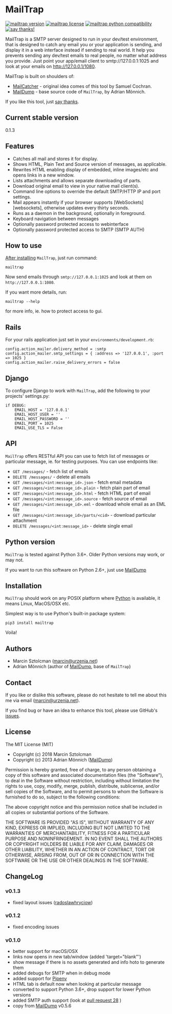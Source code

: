 MailTrap
==========

[![mailtrap version](https://img.shields.io/pypi/v/mailtrap.svg)](https://pypi.python.org/pypi/mailtrap)
[![mailtrap license](https://img.shields.io/pypi/l/mailtrap.svg)](https://pypi.python.org/pypi/mailtrap)
[![mailtrap python compatibility](https://img.shields.io/pypi/pyversions/mailtrap.svg)](https://pypi.python.org/pypi/mailtrap)
[![say thanks!](https://img.shields.io/badge/Say%20Thanks-!-1EAEDB.svg)](https://saythanks.io/to/msztolcman)

MailTrap is a SMTP server designed to run in your dev/test environment, that is designed to catch any email you or your application is sending, and display it in a web interface instead if sending to real world. It help you prevents sending any dev/test emails to real people, no matter what address you provide.
Just point your app/email client to smtp://127.0.0.1:1025 and look at your emails on http://127.0.0.1/1080.

MailTrap is built on shoulders of:
* [MailCatcher](https://mailcatcher.me/) - original idea comes of this tool by Samuel Cochran.
* [MailDump](https://github.com/ThiefMaster/maildump) - base source code of `MailTrap`, by Adrian Mönnich.

If you like this tool, just [say thanks](https://saythanks.io/to/msztolcman).

Current stable version
----------------------

0.1.3

Features
--------

* Catches all mail and stores it for display.
* Shows HTML, Plain Text and Source version of messages, as applicable.
* Rewrites HTML enabling display of embedded, inline images/etc and opens links in a new window.
* Lists attachments and allows separate downloading of parts.
* Download original email to view in your native mail client(s).
* Command line options to override the default SMTP/HTTP IP and port settings.
* Mail appears instantly if your browser supports [WebSockets][websockets], otherwise updates every thirty seconds.
* Runs as a daemon in the background, optionally in foreground.
* Keyboard navigation between messages
* Optionally password protected access to webinterface
* Optionally password protected access to SMTP (SMTP AUTH)

How to use
----------


[After installing](#installation) `MailTrap`, just run command:

    mailtrap

Now send emails through `smtp://127.0.0.1:1025` and look at them on `http://127.0.0.1:1080`.

If you want more details, run:

    mailtrap --help

for more info, ie. how to protect access to gui.

Rails
-----

For your rails application just set in your `environments/development.rb`:

    config.action_mailer.delivery_method = :smtp
    config.action_mailer.smtp_settings = { :address => '127.0.0.1', :port => 1025 }
    config.action_mailer.raise_delivery_errors = false

Django
------

To configure Django to work with `MailTrap`, add the following to your projects' settings.py:

    if DEBUG:
        EMAIL_HOST = '127.0.0.1'
        EMAIL_HOST_USER = ''
        EMAIL_HOST_PASSWORD = ''
        EMAIL_PORT = 1025
        EMAIL_USE_TLS = False

API
---

`MailTrap` offers RESTful API you can use to fetch list of messages or particular message, ie. for testing purposes. You can use endpoints like:

* `GET /messages/` - fetch list of emails
* `DELETE /messages/` - delete all emails
* `GET /messages/<int:message_id>.json` - fetch email metadata
* `GET /messages/<int:message_id>.plain` - fetch plain part of email
* `GET /messages/<int:message_id>.html` - fetch HTML part of email
* `GET /messages/<int:message_id>.source` - fetch source of email
* `GET /messages/<int:message_id>.eml` - download whole email as an EML file
* `GET /messages/<int:message_id>/parts/<cid>` - download particular attachment
* `DELETE /messages/<int:message_id>` - delete single email


Python version
--------------

`MailTrap` is tested against Python 3.6+. Older Python versions may work, or may not.

If you want to run this software on Python 2.6+, just use [MailDump](https://github.com/ThiefMaster/maildump)

Installation
------------

`MailTrap` should work on any POSIX platform where [Python](http://python.org)
is available, it means Linux, MacOS/OSX etc.

Simplest way is to use Python's built-in package system:

    pip3 install mailtrap

Voila!

Authors
-------

* Marcin Sztolcman ([marcin@urzenia.net](mailto:marcin@urzenia.net))
* Adrian Mönnich (author of [MailDump](https://github.com/ThiefMaster/maildump), base of `MailTrap`)

Contact
-------

If you like or dislike this software, please do not hesitate to tell me about
this me via email ([marcin@urzenia.net](mailto:marcin@urzenia.net)).

If you find bug or have an idea to enhance this tool, please use GitHub's
[issues](https://github.com/msztolcman/mailtrap/issues).

License
-------

The MIT License (MIT)

* Copyright (c) 2018 Marcin Sztolcman
* Copyright (c) 2013 Adrian Mönnich ([MailDump](https://github.com/ThiefMaster/maildump))

Permission is hereby granted, free of charge, to any person obtaining a copy of
this software and associated documentation files (the "Software"), to deal in
the Software without restriction, including without limitation the rights to
use, copy, modify, merge, publish, distribute, sublicense, and/or sell copies of
the Software, and to permit persons to whom the Software is furnished to do so,
subject to the following conditions:

The above copyright notice and this permission notice shall be included in all
copies or substantial portions of the Software.

THE SOFTWARE IS PROVIDED "AS IS", WITHOUT WARRANTY OF ANY KIND, EXPRESS OR
IMPLIED, INCLUDING BUT NOT LIMITED TO THE WARRANTIES OF MERCHANTABILITY, FITNESS
FOR A PARTICULAR PURPOSE AND NONINFRINGEMENT. IN NO EVENT SHALL THE AUTHORS OR
COPYRIGHT HOLDERS BE LIABLE FOR ANY CLAIM, DAMAGES OR OTHER LIABILITY, WHETHER
IN AN ACTION OF CONTRACT, TORT OR OTHERWISE, ARISING FROM, OUT OF OR IN
CONNECTION WITH THE SOFTWARE OR THE USE OR OTHER DEALINGS IN THE SOFTWARE.

ChangeLog
---------

### v0.1.3

* fixed layout issues ([radoslawhryciow](https://github.com/radoslawhryciow))

### v0.1.2

* fixed encoding issues

### v0.1.0

* better support for macOS/OSX
* links now opens in new tab/window (added 'target="blank"')
* show message if there is no assets generated and info hoto to generate them
* added debugs for SMTP when in debug mode
* added support for [Pipenv](https://docs.pipenv.org/)
* HTML tab is default now when looking at particular message
* converted to support Python 3.6+, drop support for lower Python versions
* added SMTP auth support (look at [pull request 28](https://github.com/ThiefMaster/maildump/pull/28) )
* copy from [MailDump](https://github.com/ThiefMaster/maildump) v0.5.6
